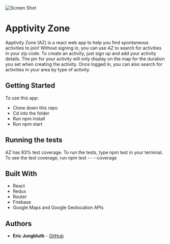 ![Screen Shot](https://github.com/EricMellow/personal-project/blob/master/Screen%20Shot%202018-06-05%20at%208.57.13%20PM.png?raw=true)

# Apptivity Zone

Apptivity Zone (AZ) is a react web app to help you find spontaneous activities to join! Without signing in, you can use AZ to search for activities in your zip code. To create an activity, just sign up and add your activity details. The pin for your activity will only display on the map for the duration you set when creating the activity. Once logged in, you can also search for activities in your area by type of activity.

## Getting Started

To use this app:
* Clone down this repo
* Cd into the folder
* Run npm install
* Run npm start

## Running the tests

AZ has 93% test coverage. To run the tests, type npm test in your terminal. To see the test coverage, run 
npm test -- --coverage

## Built With

* React
* Redux
* Router
* Firebase
* Google Maps and Google Geolocation APIs

## Authors

* **Eric Jungbluth** - [GitHub](https://github.com/EricMellow)
